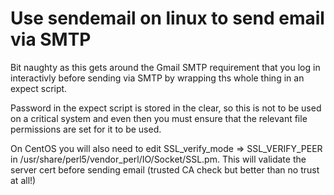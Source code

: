 # Use sendemail on linux to send email via SMTP

Bit naughty as this gets around the Gmail SMTP requirement that you log in interactivly before sending via SMTP by wrapping ths whole thing in an expect script.

Password in the expect script is stored in the clear, so this is not to be used on a critical system and even then you must ensure that the relevant file permissions are set for it to be used.

On CentOS you will also need to edit SSL_verify_mode => SSL_VERIFY_PEER in /usr/share/perl5/vendor_perl/IO/Socket/SSL.pm. This will validate the server cert before sending email (trusted CA check but better than no trust at all!)
